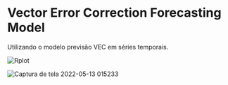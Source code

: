 # Vector Error Correction Forecasting Model

Utilizando o modelo previsão VEC em séries temporais.



![Rplot](https://user-images.githubusercontent.com/101497423/162760655-91e9b925-0c7c-4e70-b5b6-50def74c9b58.png)










![Captura de tela 2022-05-13 015233](https://user-images.githubusercontent.com/101497423/168214005-3a10facc-da39-49ca-a0e3-307c365c1b34.jpg)

